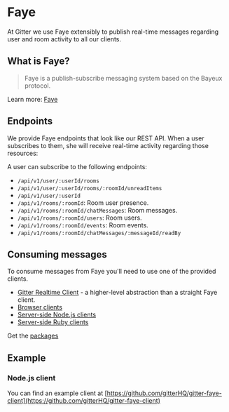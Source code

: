 # Faye

At Gitter we use Faye extensibly to publish real-time messages regarding user and room activity to all our clients.

## What is Faye?

> Faye is a publish-subscribe messaging system based on the Bayeux protocol.

Learn more: [Faye](http://faye.jcoglan.com/)

## Endpoints

We provide Faye endpoints that look like our REST API. When a user subscribes to them, she will receive real-time activity regarding those resources:

A user can subscribe to the following endpoints:

 - `/api/v1/user/:userId/rooms` 
 - `/api/v1/user/:userId/rooms/:roomId/unreadItems`
 - `/api/v1/user/:userId`
 - `/api/v1/rooms/:roomId`: Room user presence.
 - `/api/v1/rooms/:roomId/chatMessages`: Room messages.
 - `/api/v1/rooms/:roomId/users`: Room users.
 - `/api/v1/rooms/:roomId/events`: Room events.
 - `/api/v1/rooms/:roomId/chatMessages/:messageId/readBy`

## Consuming messages

To consume messages from Faye you'll need to use one of the provided clients.

- [Gitter Realtime Client](https://github.com/gitterHQ/realtime-client) - a higher-level abstraction than a straight Faye client.
 - [Browser clients](http://faye.jcoglan.com/browser.html) 
 - [Server-side Node.js clients](http://faye.jcoglan.com/node/clients.html)
 - [Server-side Ruby clients](http://faye.jcoglan.com/ruby/clients.html)

Get the [packages](http://faye.jcoglan.com/download.html)

## Example

### Node.js client

You can find an example client at [https://github.com/gitterHQ/gitter-faye-client](https://github.com/gitterHQ/gitter-faye-client)
